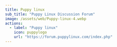 ```yaml
---
title: Puppy linux
sub_title: "Puppy Linux Discussion Forum"
image: /assets/web/Puppy-linux-4.webp
actions:
  - label: "Puppy linux"
    icon: puppylogo
    url: "https://forum.puppylinux.com/index.php"    
---
```

